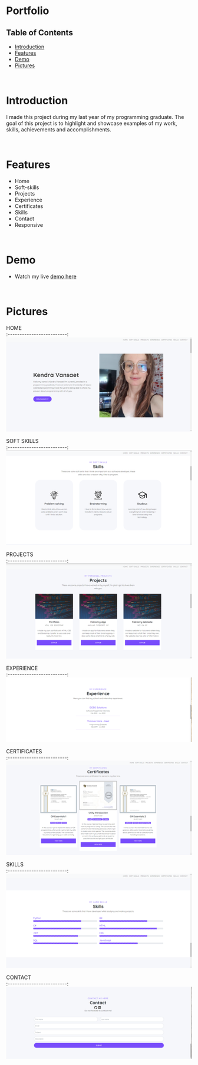 # Portfolio


## Table of Contents

- [Introduction](#introduction)
- [Features](#features)
- [Demo](#demo)
- [Pictures](#pictures)

<br/>

# Introduction
I made this project during my last year of my programming graduate. The goal of this project is to highlight and showcase examples of my work, skills, achievements and accomplishments.

<br/>

# Features

* Home
* Soft-skills
* Projects
* Experience
* Certificates
* Skills
* Contact
* Responsive

</br>

# Demo
* Watch my live [demo here](https://kendra.sinners.be/) 

</br>

# Pictures

HOME            
:-------------------------:
![](img/home_page.png)  

SOFT SKILLS            
:-------------------------:
![](img/soft_skills.png)  

PROJECTS            
:-------------------------:
![](img/projects.png)  

EXPERIENCE            
:-------------------------:
![](img/experience.png)  

CERTIFICATES            
:-------------------------:
![](img/certificates.png)  

SKILLS            
:-------------------------:
![](img/skills.png)  

CONTACT            
:-------------------------:
![](img/contact.png)  
